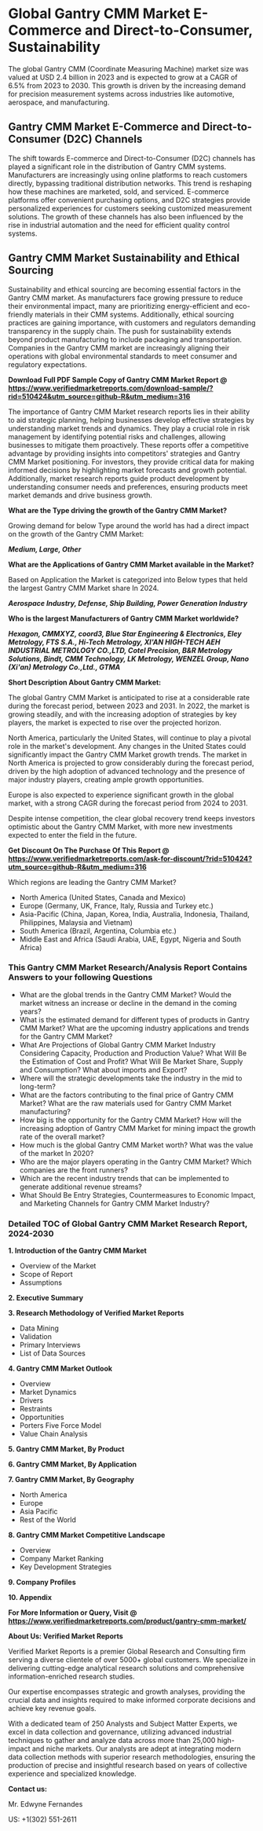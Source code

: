 <h1>Global Gantry CMM Market E-Commerce and Direct-to-Consumer, Sustainability</h1><p class=""><p>The global Gantry CMM (Coordinate Measuring Machine) market size was valued at USD 2.4 billion in 2023 and is expected to grow at a CAGR of 6.5% from 2023 to 2030. This growth is driven by the increasing demand for precision measurement systems across industries like automotive, aerospace, and manufacturing.</p> <h2>Gantry CMM Market E-Commerce and Direct-to-Consumer (D2C) Channels</h2> <p>The shift towards E-commerce and Direct-to-Consumer (D2C) channels has played a significant role in the distribution of Gantry CMM systems. Manufacturers are increasingly using online platforms to reach customers directly, bypassing traditional distribution networks. This trend is reshaping how these machines are marketed, sold, and serviced. E-commerce platforms offer convenient purchasing options, and D2C strategies provide personalized experiences for customers seeking customized measurement solutions. The growth of these channels has also been influenced by the rise in industrial automation and the need for efficient quality control systems.</p> <h2>Gantry CMM Market Sustainability and Ethical Sourcing</h2> <p>Sustainability and ethical sourcing are becoming essential factors in the Gantry CMM market. As manufacturers face growing pressure to reduce their environmental impact, many are prioritizing energy-efficient and eco-friendly materials in their CMM systems. Additionally, ethical sourcing practices are gaining importance, with customers and regulators demanding transparency in the supply chain. The push for sustainability extends beyond product manufacturing to include packaging and transportation. Companies in the Gantry CMM market are increasingly aligning their operations with global environmental standards to meet consumer and regulatory expectations.</p> </p><p class=""><strong>Download Full PDF Sample Copy of Gantry CMM Market Report @ <a href="https://www.verifiedmarketreports.com/download-sample/?rid=510424&utm_source=github-R&utm_medium=316" target="_blank">https://www.verifiedmarketreports.com/download-sample/?rid=510424&utm_source=github-R&utm_medium=316</a></strong></p><p>The importance of&nbsp;Gantry CMM Market research reports lies in their ability to aid strategic planning, helping businesses develop effective strategies by understanding market trends and dynamics. They play a crucial role in risk management by identifying potential risks and challenges, allowing businesses to mitigate them proactively. These reports offer a competitive advantage by providing insights into competitors' strategies and Gantry CMM Market positioning. For investors, they provide critical data for making informed decisions by highlighting market forecasts and growth potential. Additionally, market research reports guide product development by understanding consumer needs and preferences, ensuring products meet market demands and drive business growth.</p><p><strong>What are the&nbsp;Type driving the growth of the Gantry CMM Market?</strong></p><p id="" class="">Growing demand for below Type around the world has had a direct impact on the growth of the Gantry CMM Market:</p><p class=""><em><strong>Medium, Large, Other</strong></em></p><p class=""><strong>What are the&nbsp;Applications&nbsp;of Gantry CMM Market available in the Market?</strong></p><p id="" class="">Based on Application the Market is categorized into Below types that held the largest Gantry CMM Market share In 2024.</p><p class=""><em><strong>Aerospace Industry, Defense, Ship Building, Power Generation Industry</strong></em></p><p class=""><strong>Who is the largest Manufacturers of Gantry CMM Market worldwide?</strong></p><p><em><strong>Hexagon, CMMXYZ, coord3, Blue Star Engineering & Electronics, Eley Metrology, FTS S.A., Hi-Tech Metrology, XI'AN HIGH-TECH AEH INDUSTRIAL METROLOGY CO.,LTD, Cotel Precision, B&R Metrology Solutions, Bindt, CMM Technology, LK Metrology, WENZEL Group, Nano (Xi'an) Metrology Co.,Ltd., GTMA</strong></em></p><p id="" class=""><strong>Short Description About Gantry CMM Market:</strong></p><p>The global Gantry CMM Market is anticipated to rise at a considerable rate during the forecast period, between 2023 and 2031. In 2022, the market is growing steadily, and with the increasing adoption of strategies by key players, the market is expected to rise over the projected horizon.</p><p>North America, particularly the United States, will continue to play a pivotal role in the market's development. Any changes in the United States could significantly impact the Gantry CMM Market growth trends. The market in North America is projected to grow considerably during the forecast period, driven by the high adoption of advanced technology and the presence of major industry players, creating ample growth opportunities.</p><p>Europe is also expected to experience significant growth in the global market, with a strong CAGR during the forecast period from 2024 to 2031.</p><p>Despite intense competition, the clear global recovery trend keeps investors optimistic about the Gantry CMM Market, with more new investments expected to enter the field in the future.</p><p id="" class=""><strong>Get Discount On The Purchase Of This Report @ <a href="https://www.verifiedmarketreports.com/ask-for-discount/?rid=510424?utm_source=github-R&utm_medium=316" target="_blank">https://www.verifiedmarketreports.com/ask-for-discount/?rid=510424?utm_source=github-R&utm_medium=316</a></strong></p><p class="">Which regions are leading the Gantry CMM Market?</p><ul><li>North America (United States, Canada and Mexico)</li><li>Europe (Germany, UK, France, Italy, Russia and Turkey etc.)</li><li>Asia-Pacific (China, Japan, Korea, India, Australia, Indonesia, Thailand, Philippines, Malaysia and Vietnam)</li><li>South America (Brazil, Argentina, Columbia etc.)</li><li>Middle East and Africa (Saudi Arabia, UAE, Egypt, Nigeria and South Africa)</li></ul><h3 id="" class="">This Gantry CMM Market Research/Analysis Report Contains Answers to your following Questions</h3><ul><li>What are the global trends in the Gantry CMM Market? Would the market witness an increase or decline in the demand in the coming years?</li><li>What is the estimated demand for different types of products in Gantry CMM Market? What are the upcoming industry applications and trends for the Gantry CMM Market?</li><li>What Are Projections of Global Gantry CMM Market Industry Considering Capacity, Production and Production Value? What Will Be the Estimation of Cost and Profit? What Will Be Market Share, Supply and Consumption? What about imports and Export?</li><li>Where will the strategic developments take the industry in the mid to long-term?</li><li>What are the factors contributing to the final price of Gantry CMM Market? What are the raw materials used for Gantry CMM Market manufacturing?</li><li>How big is the opportunity for the Gantry CMM Market? How will the increasing adoption of Gantry CMM Market for mining impact the growth rate of the overall market?</li><li>How much is the global Gantry CMM Market worth? What was the value of the market In 2020?</li><li>Who are the major players operating in the Gantry CMM Market? Which companies are the front runners?</li><li>Which are the recent industry trends that can be implemented to generate additional revenue streams?</li><li>What Should Be Entry Strategies, Countermeasures to Economic Impact, and Marketing Channels for Gantry CMM Market Industry?</li></ul><h3 id="" class="">Detailed TOC of Global Gantry CMM Market Research Report, 2024-2030</h3><p id="" class=""><strong>1. Introduction of the Gantry CMM Market</strong></p><ul><li>Overview of the Market</li><li>Scope of Report</li><li>Assumptions</li></ul><p id="" class=""><strong>2. Executive Summary</strong></p><p id="" class=""><strong>3. Research Methodology of Verified Market Reports</strong></p><ul><li>Data Mining</li><li>Validation</li><li>Primary Interviews</li><li>List of Data Sources</li></ul><p id="" class=""><strong>4. Gantry CMM Market Outlook</strong></p><ul><li>Overview</li><li>Market Dynamics</li><li>Drivers</li><li>Restraints</li><li>Opportunities</li><li>Porters Five Force Model</li><li>Value Chain Analysis</li></ul><p id="" class=""><strong>5. Gantry CMM Market, By Product</strong></p><p id="" class=""><strong>6. Gantry CMM Market, By Application</strong></p><p id="" class=""><strong>7. Gantry CMM Market, By Geography</strong></p><ul><li>North America</li><li>Europe</li><li>Asia Pacific</li><li>Rest of the World</li></ul><p id="" class=""><strong>8. Gantry CMM Market Competitive Landscape</strong></p><ul><li>Overview</li><li>Company Market Ranking</li><li>Key Development Strategies</li></ul><p id="" class=""><strong>9. Company Profiles</strong></p><p id="" class=""><strong>10. Appendix</strong></p><p id="" class=""><strong>For More Information or Query, Visit @ <a href="https://www.verifiedmarketreports.com/product/gantry-cmm-market/" target="_blank">https://www.verifiedmarketreports.com/product/gantry-cmm-market/</a></strong></p><p id="" class=""><strong>About Us: Verified Market Reports</strong></p><p id="" class="">Verified Market Reports is a premier Global Research and Consulting firm serving a diverse clientele of over 5000+ global customers. We specialize in delivering cutting-edge analytical research solutions and comprehensive information-enriched research studies.</p><p id="" class="">Our expertise encompasses strategic and growth analyses, providing the crucial data and insights required to make informed corporate decisions and achieve key revenue goals.</p><p id="" class="">With a dedicated team of 250 Analysts and Subject Matter Experts, we excel in data collection and governance, utilizing advanced industrial techniques to gather and analyze data across more than 25,000 high-impact and niche markets. Our analysts are adept at integrating modern data collection methods with superior research methodologies, ensuring the production of precise and insightful research based on years of collective experience and specialized knowledge.</p><p id="" class=""><strong>Contact us:</strong></p><p id="" class="">Mr. Edwyne Fernandes</p><p id="" class="">US: +1(302) 551-2611</p>